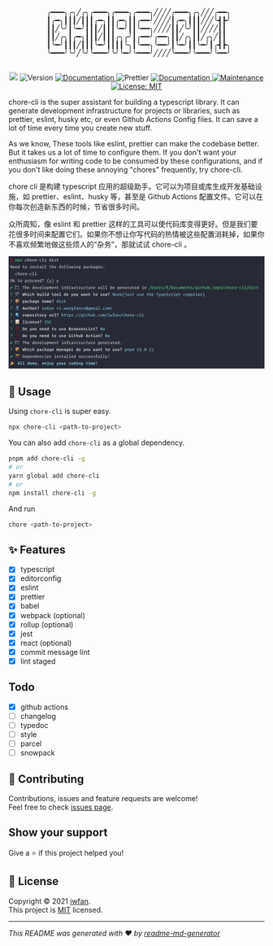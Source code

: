 <pre align="center">

 ╭━━━╮╭╮╱╭╮╭━━━╮╭━━━╮╭━━━╮╱╱╱╱╭━━━╮╭╮╱╱╱╭━━╮
 ┃╭━╮┃┃┃╱┃┃┃╭━╮┃┃╭━╮┃┃╭━━╯╱╱╱╱┃╭━╮┃┃┃╱╱╱╰┫┣╯
┃┃╱╰╯┃╰━╯┃┃┃╱┃┃┃╰━╯┃┃╰━━╮╱╱╱╱┃┃╱╰╯┃┃╱╱╱╱┃┃
┃┃╱╭╮┃╭━╮┃┃┃╱┃┃┃╭╮╭╯┃╭━━╯╭━━╮┃┃╱╭╮┃┃╱╭╮╱┃┃
 ┃╰━╯┃┃┃╱┃┃┃╰━╯┃┃┃┃╰╮┃╰━━╮╰━━╯┃╰━╯┃┃╰━╯┃╭┫┣╮
 ╰━━━╯╰╯╱╰╯╰━━━╯╰╯╰━╯╰━━━╯╱╱╱╱╰━━━╯╰━━━╯╰━━╯

</pre>

<p align="center">
  <img src="https://img.shields.io/badge/neovim-%2357A143.svg?&style=flat-square&logo=neovim&logoColor=white"/>
  <img alt="Version" src="https://img.shields.io/npm/v/chore-cli.svg" />

  <a href="https://codecov.io/gh/iwfan/chore-cli" target="_blank">
    <img alt="Documentation" src="https://codecov.io/gh/iwfan/chore-cli/branch/main/graph/badge.svg" />
  </a>

  <img alt="Prettier" src="https://img.shields.io/badge/styled_with-prettier-ff69b4.svg" />

  <a href="https://github.com/iwfan/chore-cli#readme" target="_blank">
    <img alt="Documentation" src="https://img.shields.io/badge/documentation-yes-brightgreen.svg" />
  </a>
  <a href="https://github.com/iwfan/chore-cli/graphs/commit-activity" target="_blank">
    <img alt="Maintenance" src="https://img.shields.io/badge/Maintained%3F-yes-green.svg" />
  </a>
  <a href="https://github.com/iwfan/chore-cli/blob/master/LICENSE" target="_blank">
    <img alt="License: MIT" src="https://img.shields.io/badge/License-MIT-yellow.svg" />
  </a>
</p>

chore-cli is the super assistant for building a typescript library. It can generate development infrastructure for projects or libraries, such as prettier, eslint, husky etc, or even Github Actions Config files. It can save a lot of time every time you create new stuff.

As we know, These tools like eslint, prettier can make the codebase better. But it takes us a lot of time to configure them. If you don't want your enthusiasm for writing code to be consumed by these configurations, and if you don't like doing these annoying "chores" frequently, try chore-cli.

chore cli 是构建 typescript 应用的超级助手。它可以为项目或库生成开发基础设施，如 prettier、eslint、husky 等，甚至是 Github Actions 配置文件。它可以在你每次创造新东西的时候，节省很多时间。

众所周知，像 eslint 和 prettier 这样的工具可以使代码库变得更好。但是我们要花很多时间来配置它们。如果你不想让你写代码的热情被这些配置消耗掉，如果你不喜欢频繁地做这些烦人的“杂务”，那就试试 chore-cli 。

![chore-cli](https://raw.githubusercontent.com/iwfan/chore-cli/main/.github/command_line.png)

## 🚀 Usage

Using `chore-cli` is super easy.

```sh
npx chore-cli <path-to-project>
```

You can also add `chore-cli` as a global dependency.

```sh
pnpm add chore-cli -g
# or
yarn global add chore-cli
# or
npm install chore-cli -g
```

And run

```sh
chore <path-to-project>
```

## ✨ Features

- [x] typescript
- [x] editorconfig
- [x] eslint
- [x] prettier
- [x] babel
- [x] webpack (optional)
- [x] rollup (optional)
- [x] jest
- [x] react (optional)
- [x] commit message lint
- [x] lint staged

## Todo

- [x] github actions
- [ ] changelog
- [ ] typedoc
- [ ] style
- [ ] parcel
- [ ] snowpack

## 🤝 Contributing

Contributions, issues and feature requests are welcome!<br />Feel free to check [issues page](https://github.com/iwfan/chore-cli/issues).

## Show your support

Give a ⭐️ if this project helped you!

## 📝 License

Copyright © 2021 [iwfan](https://github.com/iwfan).<br />
This project is [MIT](https://github.com/iwfan/chore-cli/blob/master/LICENSE) licensed.

---

_This README was generated with ❤️ by [readme-md-generator](https://github.com/kefranabg/readme-md-generator)_
